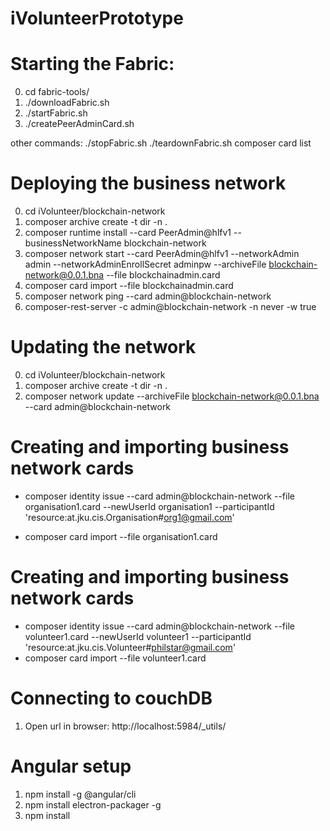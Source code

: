 # iVolunteerPrototype

# Starting the Fabric:
0. cd fabric-tools/
1. ./downloadFabric.sh
2. ./startFabric.sh
3. ./createPeerAdminCard.sh

other commands:
./stopFabric.sh
./teardownFabric.sh
composer card list
# 

# Deploying the business network
0. cd iVolunteer/blockchain-network
1. composer archive create -t dir -n .
2. composer runtime install --card PeerAdmin@hlfv1 --businessNetworkName blockchain-network
3. composer network start --card PeerAdmin@hlfv1 --networkAdmin admin --networkAdminEnrollSecret adminpw --archiveFile blockchain-network@0.0.1.bna --file blockchainadmin.card
4. composer card import --file blockchainadmin.card
5. composer network ping --card admin@blockchain-network
6. composer-rest-server -c admin@blockchain-network -n never -w true
# 

# Updating the network
0. cd iVolunteer/blockchain-network
1. composer archive create -t dir -n .
2. composer network update --archiveFile blockchain-network@0.0.1.bna --card admin@blockchain-network
# 

# Creating and importing business network cards
* composer identity issue --card admin@blockchain-network --file organisation1.card --newUserId organisation1 --participantId 'resource:at.jku.cis.Organisation#org1@gmail.com'

* composer card import --file organisation1.card 

# Creating and importing business network cards
* composer identity issue --card admin@blockchain-network --file volunteer1.card --newUserId volunteer1 --participantId 'resource:at.jku.cis.Volunteer#philstar@gmail.com'
* composer card import --file volunteer1.card 


# Connecting to couchDB
1. Open url in browser: http://localhost:5984/_utils/

# Angular setup
1. npm install -g @angular/cli
2. npm install electron-packager -g
3. npm install


